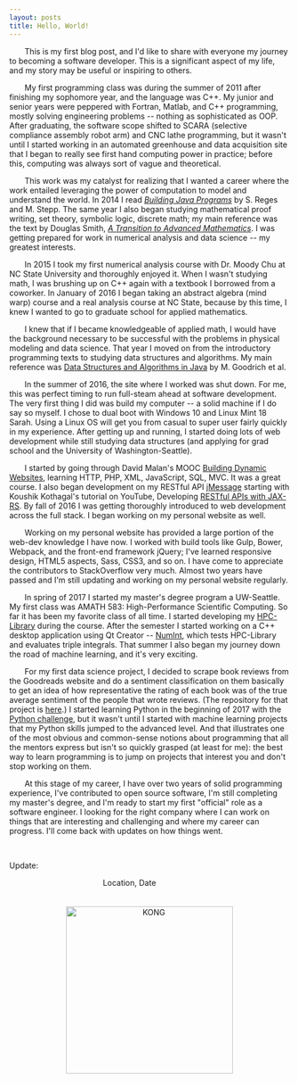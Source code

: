 ```yaml
---
layout: posts
title: Hello, World!
---
```


&nbsp;&nbsp;&nbsp;&nbsp;&nbsp;&nbsp;&nbsp;This is my first blog post, and I'd like to share with everyone my journey to becoming a software developer. This is a significant aspect of my life, and my story may be useful or inspiring to others.

&nbsp;&nbsp;&nbsp;&nbsp;&nbsp;&nbsp;&nbsp;My first programming class was during the summer of 2011 after finishing my sophomore year, and the language was C++. My junior and senior years were peppered with Fortran, Matlab, and C++ programming, mostly solving engineering problems -- nothing as sophisticated as OOP. After graduating, the software scope shifted to SCARA (selective compliance assembly robot arm) and CNC lathe programming, but it wasn't until I started working in an automated greenhouse and data acquisition site that I began to really see first hand computing power in practice; before this, computing was always sort of vague and theoretical.

&nbsp;&nbsp;&nbsp;&nbsp;&nbsp;&nbsp;&nbsp;This work was my catalyst for realizing that I wanted a career where the work entailed leveraging the power of computation to model and understand the world. In 2014 I read [*Building Java Programs*](https://www.amazon.com/Building-Java-Programs-Stuart-Reges/dp/0133360903) by S. Reges and M. Stepp. The same year I also began studying mathematical proof writing, set theory, symbolic logic, discrete math; my main reference was the text by Douglas Smith, [*A Transition to Advanced Mathematics*](https://www.amazon.com/s/ref=nb_sb_ss_i_1_16?url=search-alias%3Dstripbooks&field-keywords=transition+to+advanced+mathematics&sprefix=transition+to+ad%2Cstripbooks%2C153&crid=1VIAAVU9XCXNO). I was getting prepared for work in numerical analysis and data science -- my greatest interests.

&nbsp;&nbsp;&nbsp;&nbsp;&nbsp;&nbsp;&nbsp;In 2015 I took my first numerical analysis course with Dr. Moody Chu at NC State University and thoroughly enjoyed it. When I wasn't studying math, I was brushing up on C++ again with a textbook I borrowed from a coworker. In January of 2016 I began taking an abstract algebra (mind warp) course and a real analysis course at NC State, because by this time, I knew I wanted to go to graduate school for applied mathematics.

&nbsp;&nbsp;&nbsp;&nbsp;&nbsp;&nbsp;&nbsp;I knew that if I became knowledgeable of applied math, I would have the background necessary to be successful with the problems in physical modeling and data science. That year I moved on from the introductory programming texts to studying data structures and algorithms. My main reference was [Data Structures and Algorithms in Java](https://www.amazon.com/Data-Structures-Algorithms-Michael-Goodrich/dp/1118771338) by M. Goodrich et al.

&nbsp;&nbsp;&nbsp;&nbsp;&nbsp;&nbsp;&nbsp;In the summer of 2016, the site where I worked was shut down. For me, this was perfect timing to run full-steam ahead at software development. The very first thing I did was build my computer -- a solid machine if I do say so myself. I chose to dual boot with Windows 10 and Linux Mint 18 Sarah. Using a Linux OS will get you from casual to super user fairly quickly in my experience. After getting up and running, I started doing lots of web development while still studying data structures (and applying for grad school and the University of Washington-Seattle).

&nbsp;&nbsp;&nbsp;&nbsp;&nbsp;&nbsp;&nbsp;I started by going through David Malan's MOOC [Building Dynamic Websites](http://cs75.tv/2012/summer/), learning HTTP, PHP, XML, JavaScript, SQL, MVC. It was a great course. I also began development on my RESTful API [jMessage](https://github.com/JohnSell620/jMessage) starting with Koushik Kothagal's tutorial on YouTube, Developing [RESTful APIs with JAX-RS](https://www.youtube.com/watch?v=xkKcdK1u95s&list=PLqq-6Pq4lTTZh5U8RbdXq0WaYvZBz2rbn). By fall of 2016 I was getting thoroughly introduced to web development across the full stack. I began working on my personal website as well.

&nbsp;&nbsp;&nbsp;&nbsp;&nbsp;&nbsp;&nbsp;Working on my personal website has provided a large portion of the web-dev knowledge I have now. I worked with build tools like Gulp, Bower, Webpack, and the front-end framework jQuery; I've learned responsive design, HTML5 aspects, Sass, CSS3, and so on. I have come to appreciate the contributors to StackOverflow very much. Almost two years have passed and I'm still updating and working on my personal website regularly.

&nbsp;&nbsp;&nbsp;&nbsp;&nbsp;&nbsp;&nbsp;In spring of 2017 I started my master's degree program a UW-Seattle. My first class was AMATH 583: High-Performance Scientific Computing. So far it has been my favorite class of all time. I started developing my [HPC-Library](https://github.com/JohnSell620/HPC-Library) during the course. After the semester I started working on a C++ desktop application using Qt Creator -- [NumInt](https://github.com/JohnSell620/NumInt), which tests HPC-Library and evaluates triple integrals. That summer I also began my journey down the road of machine learning, and it's very exciting.

&nbsp;&nbsp;&nbsp;&nbsp;&nbsp;&nbsp;&nbsp;For my first data science project, I decided to scrape book reviews from the Goodreads website and do a sentiment classification on them basically to get an idea of how representative the rating of each book was of the true average sentiment of the people that wrote reviews. (The repository for that project is [here](https://github.com/JohnSell620/sentiment-analysis-goodreads-reviews).) I started learning Python in the beginning of 2017 with the [Python challenge](http://www.pythonchallenge.com/), but it wasn't until I started with machine learning projects that my Python skills jumped to the advanced level. And that illustrates one of the most obvious and common-sense notions about programming that all the mentors express but isn't so quickly grasped (at least for me): the best way to learn programming is to jump on projects that interest you and don't stop working on them.

&nbsp;&nbsp;&nbsp;&nbsp;&nbsp;&nbsp;&nbsp;At this stage of my career, I have over two years of solid programming experience, I've contributed to open source software, I'm still completing my master's degree, and I'm ready to start my first "official" role as a software engineer. I looking for the right company where I can work on things that are interesting and challenging and where my career can progress. I'll come back with updates on how things went.

<br />

Update:

<div style="text-align: right"> Location, Date &nbsp;&nbsp;&nbsp;&nbsp;&nbsp;&nbsp;&nbsp;&nbsp;&nbsp;&nbsp;&nbsp;&nbsp;&nbsp;&nbsp;&nbsp;&nbsp;&nbsp;&nbsp;&nbsp;&nbsp;&nbsp;&nbsp;&nbsp;&nbsp;&nbsp;&nbsp;&nbsp;&nbsp;&nbsp;&nbsp;&nbsp;&nbsp;&nbsp;&nbsp;&nbsp;&nbsp;&nbsp;&nbsp;&nbsp;&nbsp;&nbsp;&nbsp;&nbsp;&nbsp;&nbsp;&nbsp;&nbsp;&nbsp;&nbsp;&nbsp;&nbsp;&nbsp;&nbsp;&nbsp;&nbsp;&nbsp;&nbsp;&nbsp;&nbsp;&nbsp;</div>

<br />
<br />

<div style="text-align: center"><img src="{{ site.baseurl }}/images/KONG.JPG" alt="KONG" width="300px" /></div>
